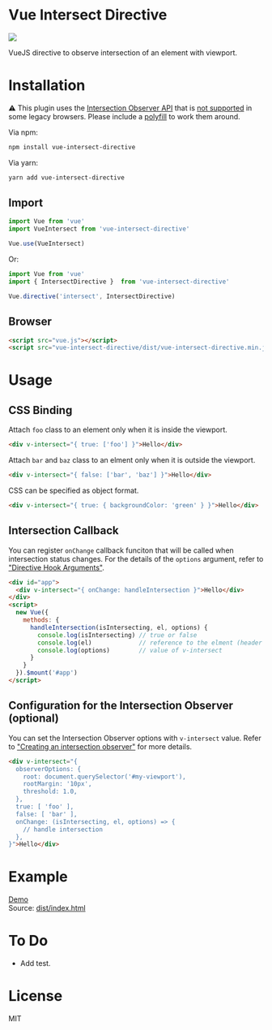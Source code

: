 # Vue Intersect Directive

<a href="https://vuejs.org/"><img src="https://img.shields.io/badge/vue-2.6-brightgreen"/></a>

VueJS directive to observe intersection of an element with viewport.

# Installation

:warning: This plugin uses the [Intersection Observer API](https://developer.mozilla.org/en-US/docs/Web/API/Intersection_Observer_API) that is [not supported](https://caniuse.com/#feat=intersectionobserver) in some legacy browsers. Please include a [polyfill](https://github.com/w3c/IntersectionObserver/tree/master/polyfill) to work them around.


Via npm:

```bash
npm install vue-intersect-directive
```

Via yarn:

```bash
yarn add vue-intersect-directive
```

## Import

```js
import Vue from 'vue'
import VueIntersect from 'vue-intersect-directive'

Vue.use(VueIntersect)
```

Or: 

```js
import Vue from 'vue'
import { IntersectDirective }  from 'vue-intersect-directive'

Vue.directive('intersect', IntersectDirective)
```

## Browser

```html
<script src="vue.js"></script>
<script src="vue-intersect-directive/dist/vue-intersect-directive.min.js"></script>
```

# Usage

## CSS Binding 

Attach `foo` class to an element only when it is inside the viewport.

```html
<div v-intersect="{ true: ['foo'] }">Hello</div>
```

Attach `bar` and `baz` class to an elment only when it is outside the viewport.

```html
<div v-intersect="{ false: ['bar', 'baz'] }">Hello</div>
```

CSS can be specified as object format.

```html
<div v-intersect="{ true: { backgroundColor: 'green' } }">Hello</div>
```

## Intersection Callback

You can register `onChange` callback funciton that will be called when intersection status changes.
For the details of the `options` argument, refer to ["Directive Hook Arguments"](https://vuejs.org/v2/guide/custom-directive.html#Directive-Hook-Arguments).

```html
<div id="app">
  <div v-intersect="{ onChange: handleIntersection }">Hello</div>
</div>
<script>
  new Vue({
    methods: {
      handleIntersection(isIntersecting, el, options) {
        console.log(isIntersecting) // true or false
        console.log(el)             // reference to the elment (header in this case)
        console.log(options)        // value of v-intersect 
      }
    }
  }).$mount('#app')
</script>
```

## Configuration for the Intersection Observer (optional)

You can set the Intersection Observer options with `v-intersect` value. Refer to ["Creating an intersection observer"](https://developer.mozilla.org/en-US/docs/Web/API/Intersection_Observer_API#Creating_an_intersection_observer) for more details.

```html
<div v-intersect="{ 
  observerOptions: {
    root: document.querySelector('#my-viewport'),
    rootMargin: '10px',
    threshold: 1.0,
  },
  true: [ 'foo' ],
  false: [ 'bar' ],
  onChange: (isIntersecting, el, options) => {
    // handle intersection
  },
}">Hello</div>
```

# Example 

[Demo](https://megurock.github.io/vue-intersect-directive/dist/)  
Source: [dist/index.html](https://github.com/megurock/vue-intersect-directive/blob/master/dist/index.html)

# To Do

- Add test.

# License

MIT
